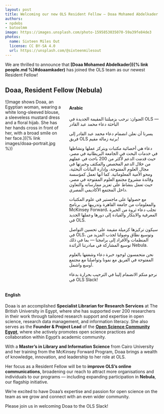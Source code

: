 ```yaml
---
layout: post
title: Welcoming our new OLS Resident Fellow — Doaa Mohamed Abdelkader
authors:
- npdebs
- batoolmm
image: https://images.unsplash.com/photo-1595853035070-59a39fe84de3
photos:
  name: Sixteen Miles Out
  license: CC BY-SA 4.0
  url: https://unsplash.com/@sixteenmilesout
---
```


We are thrilled to announce that **[Doaa Mohamed Abdelkader]({% link people.md %}#doaamkader)** has joined the OLS team as our newest Resident Fellow!  

## Doaa, Resident Fellow (Nebula)
<div class="columns">
  <div class="column is-3" markdown="1">
  ![Image shows Doaa, an Egyptian woman, wearing a white long-sleeved blouse, a sleeveless mustard dress and a floral hijab. She has her hands cross in front of her, with a broad smile on her face.]({% link images/doaa-portrait.jpg %})
  </div>
  <div class="column" markdown="1">

#### Arabic


العنوان: نرحب بزميلتنا المقيمة الجديدة في OLS —  الباحثة دعاء محمد عبد القادر

يسرنا أن نعلن انضمام دعاء محمد عبد القادر إلى فريق OLS برتبة زمالة مقيم!

دعاء هي أخصائية مكتبات ويتركز عملها ونشاطها في خدمات البحث في الجامعة البريطانية في مصر، حيث قدمت الدعم لأكثر من 200 باحث في عملهم من خلال الدعم المخصص والمكثف وخبرتها في مجال العلوم المفتوحة، وإدارة البيانات البحثية، ومحو الأمية المعلوماتية. كما أنها تعمل كمؤسسة وقائدة مشروع مجتمع العلوم المفتوحة في مصر، حيث تعمل بنشاط على تعزيز ممارساته والتعاون داخل المجتمع الأكاديمي المصري.

مع حصولها على ماجستير في علوم المكتبات والمعلومات من جامعة القاهرة وتدريبها من برنامج McKinsey Forward، تجلب دعاء ثروة من الخبرة المعرفية والابتكار والقيادة إلى دورها وعملها الجديد في OLS.

سيكون تركيزها كزميلة مقيمة على تحسين التواصل في OLS، وتوسيع نطاق وصولنا لجذب المزيد من المنظمات والأفراد إلى برامجنا — بما في ذلك توسيع المشاركة في مبادرتنا الرائدة Nebula.

نحن متحمسون لوجود خبرة دعاء وشغفها بالعلوم المفتوحة في الفريق مع نمونا وتواصلنا مع مجتمع أوسع واشمل.

نرجو منكم الانضمام إلينا في الترحيب بحرارة بدعاء في OLS Slack!
  </div>
</div>

#### English
Doaa is an accomplished **Specialist Librarian for Research Services** at The British University in Egypt, where she has supported over 200 researchers in their work through tailored research support and expertise in open science, research data management, and information literacy. She also serves as the **Founder & Project Lead** of the **[Open Science Community Egypt](https://osc-international.com/osc-egypt/)**, where she actively promotes open science practices and collaboration within Egypt’s academic community.  

With a **Master’s in Library and Information Science** from Cairo University and her training from the McKinsey Forward Program, Doaa brings a wealth of knowledge, innovation, and leadership to her role at OLS.  

Her focus as a Resident Fellow will be to **improve OLS’s online communications**, broadening our reach to attract more organisations and individuals to our programs — including expanding participation in **Nebula**, our flagship initiative.  

We’re excited to have Doaa’s expertise and passion for open science on the team as we grow and connect with an even wider community.  

Please join us in welcoming Doaa to the OLS Slack!

